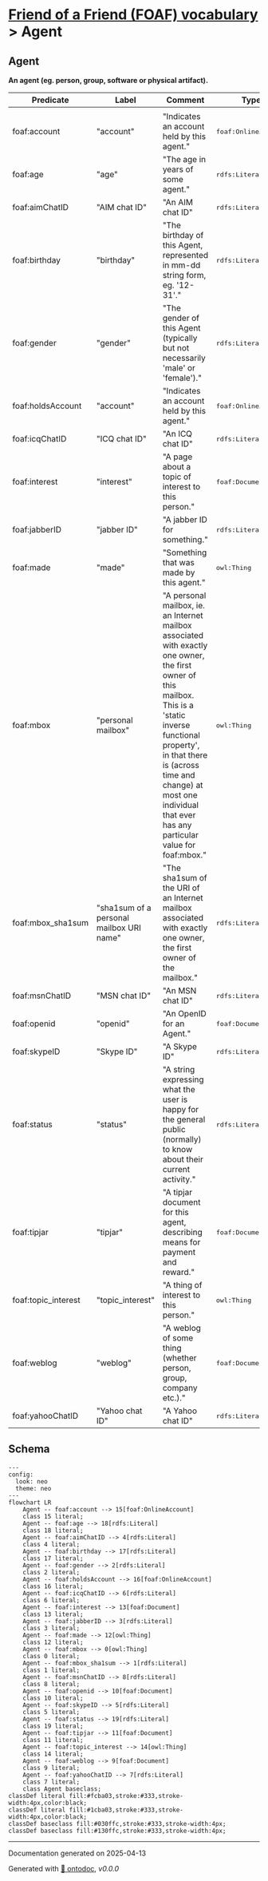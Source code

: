 # [Friend of a Friend (FOAF) vocabulary](../homepage.md) > Agent

## Agent

**An agent (eg. person, group, software or physical artifact).**

| Predicate                        | Label                            | Comment                              | Type |
| -------------------------------- | -------------------------------- | ------------------------------------ | ---- |
|   |
| foaf:account             | "account" | "Indicates an account held by this agent." |<kbd>foaf:OnlineAccount</kbd> |   |
| foaf:age             | "age" | "The age in years of some agent." |<kbd>rdfs:Literal</kbd> |   |
| foaf:aimChatID             | "AIM chat ID" | "An AIM chat ID" |<kbd>rdfs:Literal</kbd> |   |
| foaf:birthday             | "birthday" | "The birthday of this Agent, represented in mm-dd string form, eg. '12-31'." |<kbd>rdfs:Literal</kbd> |   |
| foaf:gender             | "gender" | "The gender of this Agent (typically but not necessarily 'male' or 'female')." |<kbd>rdfs:Literal</kbd> |   |
| foaf:holdsAccount             | "account" | "Indicates an account held by this agent." |<kbd>foaf:OnlineAccount</kbd> |   |
| foaf:icqChatID             | "ICQ chat ID" | "An ICQ chat ID" |<kbd>rdfs:Literal</kbd> |   |
| foaf:interest             | "interest" | "A page about a topic of interest to this person." |<kbd>foaf:Document</kbd> |   |
| foaf:jabberID             | "jabber ID" | "A jabber ID for something." |<kbd>rdfs:Literal</kbd> |   |
| foaf:made             | "made" | "Something that was made by this agent." |<kbd>owl:Thing</kbd> |   |
| foaf:mbox             | "personal mailbox" | "A  personal mailbox, ie. an Internet mailbox associated with exactly one owner, the first owner of this mailbox. This is a 'static inverse functional property', in that  there is (across time and change) at most one individual that ever has any particular value for foaf:mbox." |<kbd>owl:Thing</kbd> |   |
| foaf:mbox_sha1sum             | "sha1sum of a personal mailbox URI name" | "The sha1sum of the URI of an Internet mailbox associated with exactly one owner, the  first owner of the mailbox." |<kbd>rdfs:Literal</kbd> |   |
| foaf:msnChatID             | "MSN chat ID" | "An MSN chat ID" |<kbd>rdfs:Literal</kbd> |   |
| foaf:openid             | "openid" | "An OpenID for an Agent." |<kbd>foaf:Document</kbd> |   |
| foaf:skypeID             | "Skype ID" | "A Skype ID" |<kbd>rdfs:Literal</kbd> |   |
| foaf:status             | "status" | "A string expressing what the user is happy for the general public (normally) to know about their current activity." |<kbd>rdfs:Literal</kbd> |   |
| foaf:tipjar             | "tipjar" | "A tipjar document for this agent, describing means for payment and reward." |<kbd>foaf:Document</kbd> |   |
| foaf:topic_interest             | "topic_interest" | "A thing of interest to this person." |<kbd>owl:Thing</kbd> |   |
| foaf:weblog             | "weblog" | "A weblog of some thing (whether person, group, company etc.)." |<kbd>foaf:Document</kbd> |   |
| foaf:yahooChatID             | "Yahoo chat ID" | "A Yahoo chat ID" |<kbd>rdfs:Literal</kbd> |

## Schema

```mermaid
---
config:
  look: neo
  theme: neo
---
flowchart LR
    Agent -- foaf:account --> 15[foaf:OnlineAccount]
    class 15 literal;
    Agent -- foaf:age --> 18[rdfs:Literal]
    class 18 literal;
    Agent -- foaf:aimChatID --> 4[rdfs:Literal]
    class 4 literal;
    Agent -- foaf:birthday --> 17[rdfs:Literal]
    class 17 literal;
    Agent -- foaf:gender --> 2[rdfs:Literal]
    class 2 literal;
    Agent -- foaf:holdsAccount --> 16[foaf:OnlineAccount]
    class 16 literal;
    Agent -- foaf:icqChatID --> 6[rdfs:Literal]
    class 6 literal;
    Agent -- foaf:interest --> 13[foaf:Document]
    class 13 literal;
    Agent -- foaf:jabberID --> 3[rdfs:Literal]
    class 3 literal;
    Agent -- foaf:made --> 12[owl:Thing]
    class 12 literal;
    Agent -- foaf:mbox --> 0[owl:Thing]
    class 0 literal;
    Agent -- foaf:mbox_sha1sum --> 1[rdfs:Literal]
    class 1 literal;
    Agent -- foaf:msnChatID --> 8[rdfs:Literal]
    class 8 literal;
    Agent -- foaf:openid --> 10[foaf:Document]
    class 10 literal;
    Agent -- foaf:skypeID --> 5[rdfs:Literal]
    class 5 literal;
    Agent -- foaf:status --> 19[rdfs:Literal]
    class 19 literal;
    Agent -- foaf:tipjar --> 11[foaf:Document]
    class 11 literal;
    Agent -- foaf:topic_interest --> 14[owl:Thing]
    class 14 literal;
    Agent -- foaf:weblog --> 9[foaf:Document]
    class 9 literal;
    Agent -- foaf:yahooChatID --> 7[rdfs:Literal]
    class 7 literal;
    class Agent baseclass;
classDef literal fill:#fcba03,stroke:#333,stroke-width:4px,color:black;
classDef literal fill:#1cba03,stroke:#333,stroke-width:4px,color:black;
classDef baseclass fill:#030ffc,stroke:#333,stroke-width:4px;
classDef baseclass fill:#130ffc,stroke:#333,stroke-width:4px;
```

---

Documentation generated on 2025-04-13

Generated with [📑 ontodoc](https://github.com/StephaneBranly/ontodoc), *v0.0.0*